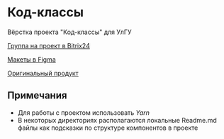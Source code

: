 # Код-классы

Вёрстка проекта "Код-классы" для УлГУ

[Группа на проект в Bitrix24](https://mstagency.bitrix24.ru/workgroups/group/572/tasks/)

[Макеты в Figma](https://www.figma.com/file/V7eQvAArmmjYAUQBS4DBNs/cdc.ulsu.ru?node-id=512%3A96)

[Оригинальный продукт](http://cdc.ulsu.ru/)

## Примечания

- Для работы с проектом использовать _Yarn_
- В некоторых директориях располагаются локальные Readme.md файлы как подсказки по структуре компонентов в проекте
